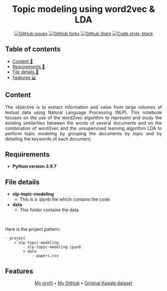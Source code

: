 <h1 align="center">Topic modeling using word2vec & LDA</h1> 

<p align="center"> 
<a href="https://github.com/lprtk/nlp-topic-modeling/issues"><img alt="GitHub issues" src="https://img.shields.io/github/issues/lprtk/nlp-topic-modeling"></a> 
<a href="https://github.com/lprtk/nlp-topic-modeling/network"><img alt="GitHub forks" src="https://img.shields.io/github/forks/lprtk/nlp-topic-modeling"></a> 
<a href="https://github.com/lprtk/nlp-topic-modeling/stargazers"><img alt="Github Stars" src="https://img.shields.io/github/stars/lprtk/nlp-topic-modeling"></a> 
<a href="https://github.com/lprtk/nlp-topic-modeling/"><img alt="Code style: black" src="https://img.shields.io/badge/code%20style-black-000000.svg"></a> 
</p>


## Table of contents
* [Content :mag_right:](#Content)
* [Requirements :page_with_curl:](#Requirements)
* [File details :open_file_folder:](#File-details)
* [Features :computer:](#Features) 

<a id="section01"></a> 
## Content 

<p align="justify">The objective is to extract information and value from large volumes of textual data using Natural Language Processing (NLP). This notebook focuses on the use of the word2vec algorithm to represent and study the existing similarities between the words of several documents and on the combination of word2vec and the unsupervised learning algorithm LDA to perform topic modeling by grouping the documents by topic and by detailing the keywords of each document.<p>

<a id="section02"></a> 
## Requirements
* **Python version 3.9.7** 


<a id="section03"></a> 
## File details
* **nlp-topic-modeling**
  * This is a .ipynb file which contains the code.
* **data**
  * This folder contains the data.

</br> 

Here is the project pattern: 
```
- project
    > nlp-topic-modeling
        - nlp-topic-modeling.ipynb
        > data 
            - papers.csv
```

<a id="section04"></a> 
## Features 
<p align="center"><a href="https://github.com/lprtk/lprtk">My profil</a> • 
<a href="https://github.com/lprtk/lprtk">My GitHub</a> • 
<a href="https://www.kaggle.com/datasets/benhamner/nips-papers?select=papers.csv">Original Kaggle dataset</a>
</p>

